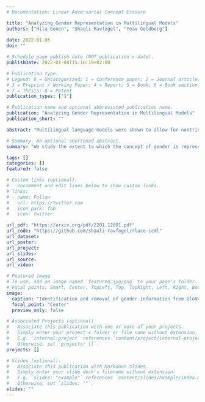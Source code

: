 ```yaml
---
# Documentation: Linear Adversarial Concept Erasure

title: "Analyzing Gender Representation in Multilingual Models"
authors: ["Hila Gonen", "Shauli Ravfogel", "Yoav Goldberg"]
               
date: 2022-01-05
doi: ""

# Schedule page publish date (NOT publication's date).
publishDate: 2022-01-04T15:16:19+02:00

# Publication type.
# Legend: 0 = Uncategorized; 1 = Conference paper; 2 = Journal article;
# 3 = Preprint / Working Paper; 4 = Report; 5 = Book; 6 = Book section;
# 7 = Thesis; 8 = Patent
publication_types: ["1"]

# Publication name and optional abbreviated publication name.
publication: "Analyzing Gender Representation in Multilingual Models"
publication_short: ""

abstract: "Multilingual language models were shown to allow for nontrivial transfer across scripts and languages. In this work, we study the structure of the internal representations that enable this transfer. We focus on the representations of gender distinctions as a practical case study, and examine the extent to which the gender concept is encoded in shared subspaces across different languages. Our analysis shows that gender representations consist of several prominent components that are shared across languages, alongside language-specific components. The existence of language-independent and language-specific components provides an explanation for an intriguing empirical observation we make”:" while gender classification transfers well across languages, interventions for gender removal trained on a single language do not transfer easily to others."

# Summary. An optional shortened abstract.
summary: "We study the extent to which the concept of gender is represented cross-lingually in multilingual models."

tags: []
categories: []
featured: false

# Custom links (optional).
#   Uncomment and edit lines below to show custom links.
# links:
# - name: Follow
#   url: https://twitter.com
#   icon_pack: fab
#   icon: twitter

url_pdf: "https://arxiv.org/pdf/2201.12091.pdf"
url_code: "https://github.com/shauli-ravfogel/rlace-icml"
url_dataset:
url_poster:
url_project:
url_slides:
url_source:
url_video: 

# Featured image
# To use, add an image named `featured.jpg/png` to your page's folder.
# Focal points: Smart, Center, TopLeft, Top, TopRight, Left, Right, BottomLeft, Bottom, BottomRight.
image:
  caption: "Identification and removal of gender information from GloVe representations."
  focal_point: "Center"
  preview_only: false

# Associated Projects (optional).
#   Associate this publication with one or more of your projects.
#   Simply enter your project's folder or file name without extension.
#   E.g. `internal-project` references `content/project/internal-project/index.md`.
#   Otherwise, set `projects: []`.
projects: []

# Slides (optional).
#   Associate this publication with Markdown slides.
#   Simply enter your slide deck's filename without extension.
#   E.g. `slides: "example"` references `content/slides/example/index.md`.
#   Otherwise, set `slides: ""`.
slides: ""
---
```



